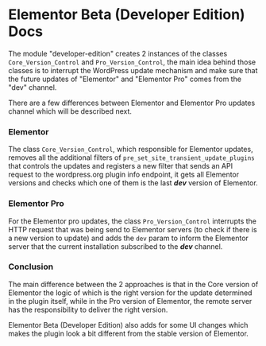 # Elementor Beta (Developer Edition) Docs 

The module "developer-edition" creates 2 instances of the classes `Core_Version_Control` and `Pro_Version_Control`, the main idea behind those classes is to interrupt the WordPress update mechanism and make sure that the future updates of "Elementor" and "Elementor Pro" comes from the "dev" channel.

There are a few differences between Elementor and Elementor Pro updates channel which will be described next.

### Elementor 

The class `Core_Version_Control`, which responsible for Elementor updates, removes all the additional filters of `pre_set_site_transient_update_plugins` that controls the updates and registers a new filter that sends an API request to the wordpress.org plugin info endpoint, it gets all Elementor versions and checks which one of them is the last ***dev*** version of Elementor.

### Elementor Pro

For the Elementor pro updates, the class `Pro_Version_Control` interrupts the HTTP request that was being send to Elementor servers (to check if there is a new version to update) and adds the `dev` param to inform the Elementor server that the current installation subscribed to the ***dev*** channel.

### Conclusion

The main difference between the 2 approaches is that in the Core version of Elementor the logic of which is the right version for the update determined in the plugin itself, while in the Pro version of Elementor, the remote server has the responsibility to deliver the right version.

Elementor Beta (Developer Edition) also adds for some UI changes which makes the plugin look a bit different from the stable version of Elementor.

